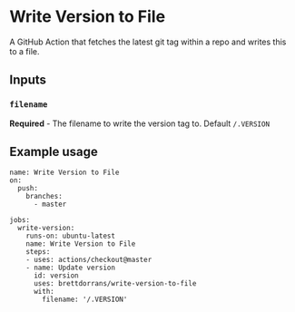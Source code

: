 # Write Version to File

A GitHub Action that fetches the latest git tag within a repo and writes this to a file.

## Inputs

### `filename`

**Required** - The filename to write the version tag to. Default `/.VERSION`

## Example usage

```
name: Write Version to File
on:
  push:
    branches:
      - master

jobs:
  write-version:
    runs-on: ubuntu-latest
    name: Write Version to File
    steps:
    - uses: actions/checkout@master
    - name: Update version
      id: version
      uses: brettdorrans/write-version-to-file
      with:
        filename: '/.VERSION'
```
